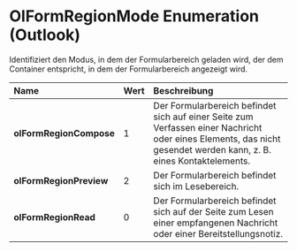 
# OlFormRegionMode Enumeration (Outlook)

Identifiziert den Modus, in dem der Formularbereich geladen wird, der dem Container entspricht, in dem der Formularbereich angezeigt wird.



|**Name**|**Wert**|**Beschreibung**|
|:-----|:-----|:-----|
|**olFormRegionCompose**|1|Der Formularbereich befindet sich auf einer Seite zum Verfassen einer Nachricht oder eines Elements, das nicht gesendet werden kann, z. B. eines Kontaktelements.|
|**olFormRegionPreview**|2|Der Formularbereich befindet sich im Lesebereich.|
|**olFormRegionRead**|0|Der Formularbereich befindet sich auf der Seite zum Lesen einer empfangenen Nachricht oder einer Bereitstellungsnotiz.|
